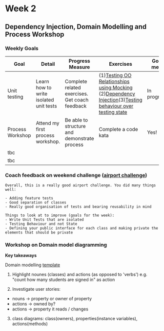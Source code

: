# Week 2
## Dependency Injection, Domain Modelling and Process Workshop

### Weekly Goals

| Goal | Detail | Progress Measure | Exercises | Goal met? | Evidence |
| ------ | ------ | ------ | ------ | ------ | ------ | 
| Unit testing | Learn how to write isolated unit tests | Complete related exercises. Get coach feedback | (1)[Testing OO Relationships using Mocking](https://github.com/makersacademy/skills-workshops/blob/master/practicals/object_oriented_design/testing_relationships.md) (2)[Dependency Injection](https://github.com/makersacademy/skills-workshops/blob/master/practicals/object_oriented_design/dependency_injection.md)(3)[Testing behaviour over testing state](https://github.com/makersacademy/skills-workshops/blob/master/practicals/testing/behaviour_not_state.md) | In progress | In progress
| Process Workshop | Attend my first process workshop. | Be able to structure and demonstrate process  | Complete a code kata | Yes! | [my first process workshop](https://github.com/Aracho1/Portfolio/tree/main/process_workshops)
| tbc |  |
| tbc |  |


### Coach feedback on weekend challenge ([airport challenge](https://github.com/Aracho1/airport_challenge))

```
Overall, this is a really good airport challenge. You did many things well:

- Adding feature tests
- Good separation of classes
- Really good organisation of tests and bearing reusability in mind

Things to look at to improve (goals for the week):
- Write Unit Tests that are isolated
- Testing Behaviour and not State
- Defining your public interface for each class and making private the elements that should be private
```

### Workshop on Domain model diagramming
**Key takeaways**

Domain modelling [template](https://docs.google.com/document/d/1J1HhScM5-4rzqWL8SylgQBnl6fg6KPlFakflxbeNvsc/edit?usp=sharing)

1. Highlight nounes (classes) and actions (as opposed to 'verbs') e.g. "count how many students are signed in" as action

2. Investigate user stories: 
- nouns -> property or owner of property
- actions -> owned by?
- actions -> property it reads / changes

3. class diagrams: class(owners), properties(instance variables), actions(methods)


